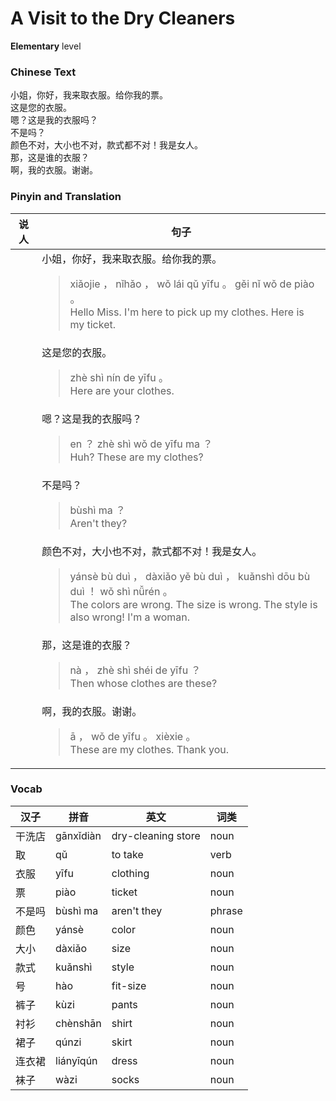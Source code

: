 # A Visit to the Dry Cleaners
**Elementary** level
### Chinese Text
小姐，你好，我来取衣服。给你我的票。<br />这是您的衣服。<br />嗯？这是我的衣服吗？<br />不是吗？<br />颜色不对，大小也不对，款式都不对！我是女人。<br />那，这是谁的衣服？<br />啊，我的衣服。谢谢。

### Pinyin and Translation
|说人|句子|
|----|----|
||小姐，你好，我来取衣服。给你我的票。<blockquote>xiǎojie ， nǐhǎo ， wǒ lái qǔ yīfu 。 gěi nǐ wǒ de piào 。<br />Hello Miss. I'm here to pick up my clothes. Here is my ticket.</blockquote>|
||这是您的衣服。<blockquote>zhè shì nín de yīfu 。<br />Here are your clothes.</blockquote>|
||嗯？这是我的衣服吗？<blockquote>en ？ zhè shì wǒ de yīfu ma ？<br />Huh? These are my clothes?</blockquote>|
||不是吗？<blockquote>bùshì ma ？<br />Aren't they?</blockquote>|
||颜色不对，大小也不对，款式都不对！我是女人。<blockquote>yánsè bù duì ， dàxiǎo yě bù duì ， kuǎnshì dōu bù duì ！ wǒ shì nǚrén 。<br />The colors are wrong. The size is wrong. The style is also wrong! I'm a woman.</blockquote>|
||那，这是谁的衣服？<blockquote>nà ， zhè shì shéi de yīfu ？<br />Then whose clothes are these?</blockquote>|
||啊，我的衣服。谢谢。<blockquote>ā ， wǒ de yīfu 。 xièxie 。<br />These are my clothes. Thank you.</blockquote>|
### Vocab
|汉子|拼音|英文|词类|
|----|----|----|----|
|干洗店|gānxǐdiàn|dry-cleaning store|noun|
|取|qǔ|to take|verb|
|衣服|yīfu|clothing|noun|
|票|piào|ticket|noun|
|不是吗|bùshì ma|aren't they|phrase|
|颜色|yánsè|color|noun|
|大小|dàxiǎo|size|noun|
|款式|kuǎnshì|style|noun|
|号|hào|fit-size|noun|
|裤子|kùzi|pants|noun|
|衬衫|chènshān|shirt|noun|
|裙子|qúnzi|skirt|noun|
|连衣裙|liányīqún|dress|noun|
|袜子|wàzi|socks|noun|